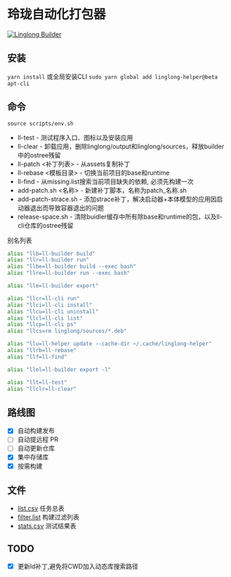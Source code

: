 # 玲珑自动化打包器

[![Linglong Builder](https://github.com/System233/linglong-builder/actions/workflows/build.yaml/badge.svg)](https://github.com/System233/linglong-builder/actions/workflows/build.yaml)

## 安装

`yarn install`
或全局安装CLI
`sudo yarn global add linglong-helper@beta apt-cli`

## 命令
`source scripts/env.sh`

* ll-test - 测试程序入口、图标以及安装应用
* ll-clear - 卸载应用，删除linglong/output和linglong/sources，释放builder中的ostree残留
* ll-patch <补丁列表> - 从assets复制补丁
* ll-rebase <模板目录> - 切换当前项目的base和runtime
* ll-find - 从missing.list搜索当前项目缺失的依赖, 必须先构建一次
* add-patch.sh <名称> - 新建补丁脚本，名称为patch_名称.sh
* add-patch-strace.sh - 添加strace补丁，解决启动器+本体模型的应用因启动器退出而导致容器退出的问题
* release-space.sh - 清除buidler缓存中所有除base和runtime的包，以及ll-cli仓库的ostree残留


别名列表
```sh
alias "llb=ll-builder build"
alias "llr=ll-builder run"
alias "llbe=ll-builder build --exec bash"
alias "llre=ll-builder run --exec bash"

alias "lle=ll-builder export"

alias "llcr=ll-cli run"
alias "llci=ll-cli install"
alias "llcu=ll-cli uninstall"
alias "llcl=ll-cli list"
alias "llcp=ll-cli ps"
alias "llcs=rm linglong/sources/*.deb"

alias "llu=ll-helper update --cache-dir ~/.cache/linglong-helper"
alias "llrb=ll-rebase"
alias "llf=ll-find"

alias "llel=ll-builder export -l"

alias "llt=ll-test"
alias "llclr=ll-clear"
```

## 路线图

- [x] 自动构建发布
- [ ] 自动提远程 PR
- [ ] 自动更新仓库
- [x] 集中存储库
- [x] 按需构建

## 文件

- [list.csv](./list.csv) 任务总表
- [filter.list](./filter.list) 构建过滤列表
- [stats.csv](./stats.csv) 测试结果表


## TODO

- [x] 更新ld补丁,避免将CWD加入动态库搜索路径